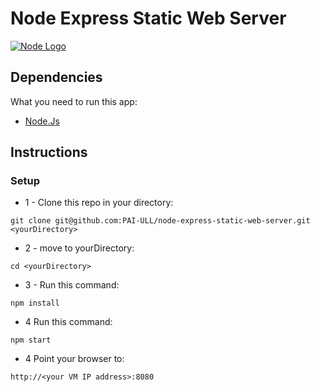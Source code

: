 # Node Express Static Web Server

[![Node Logo](http://sub1.kevinchisholm.com/blog/images/node-js-logo.png)](http://blog.kevinchisholm.com/?s=node)

## Dependencies

What you need to run this app:

* [Node.Js](https://nodejs.org)

## Instructions

### Setup

* 1 - Clone this repo in your directory:

````
git clone git@github.com:PAI-ULL/node-express-static-web-server.git <yourDirectory>
````

* 2 - move to yourDirectory:

````
cd <yourDirectory>
````

* 3 - Run this command:

````
npm install
````

* 4 Run this command:

````
npm start
````

* 4 Point your browser to:

````
http://<your VM IP address>:8080
````
